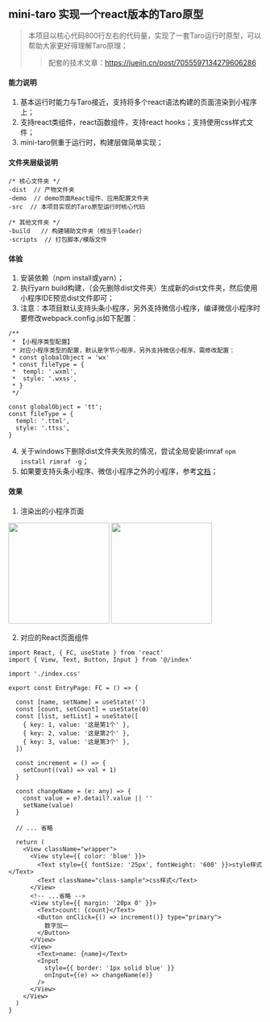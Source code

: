 ## mini-taro 实现一个react版本的Taro原型
> 本项目以核心代码800行左右的代码量，实现了一套Taro运行时原型，可以帮助大家更好得理解Taro原理；
>> 配套的技术文章：https://juejin.cn/post/7055597134279606286

#### 能力说明

1. 基本运行时能力与Taro接近，支持将多个react语法构建的页面渲染到小程序上；
2. 支持react类组件，react函数组件，支持react hooks；支持使用css样式文件；
3. mini-taro侧重于运行时，构建层做简单实现；

#### 文件夹层级说明
```
/* 核心文件夹 */
-dist  // 产物文件夹
-demo  // demo页面React组件、应用配置文件夹
-src  // 本项目实现的Taro原型运行时核心代码

/* 其他文件夹 */
-build   // 构建辅助文件夹（相当于loader）
-scripts  // 打包脚本/模版文件

```
#### 体验

1. 安装依赖（npm install或yarn）；
2. 执行yarn build构建，（会先删除dist文件夹）生成新的dist文件夹，然后使用小程序IDE预览dist文件即可；
3. 注意：本项目默认支持头条小程序，另外支持微信小程序，编译微信小程序时要修改webpack.config.js如下配置：
```
/**
 * 【小程序类型配置】
 * 对应小程序类型的配置，默认是字节小程序，另外支持微信小程序，需修改配置：
 * const globalObject = 'wx'
 * const fileType = {
 *  templ: '.wxml',
 *  style: '.wxss',
 * }
 */

const globalObject = 'tt';
const fileType = {
  templ: '.ttml',
  style: '.ttss',
}

```
4. 关于windows下删除dist文件夹失败的情况，尝试全局安装rimraf `npm install rimraf -g`；
5. 如果要支持头条小程序、微信小程序之外的小程序，参考[文档](./SUPPORT.md)；

#### 效果

1. 渲染出的小程序页面

<img src="https://user-images.githubusercontent.com/17704150/149286811-945474f4-3dec-425e-8652-b492fe0765c6.png" width="200" />

<img src="https://user-images.githubusercontent.com/17704150/150515009-57a11144-bd1f-4357-b40f-da5a2f1bc1b1.gif" width="200" />

2. 对应的React页面组件

```
import React, { FC, useState } from 'react'
import { View, Text, Button, Input } from '@/index'

import './index.css'

export const EntryPage: FC = () => {

  const [name, setName] = useState('')
  const [count, setCount] = useState(0)
  const [list, setList] = useState([
    { key: 1, value: '这是第1个' },
    { key: 2, value: '这是第2个' },
    { key: 3, value: '这是第3个' },
  ])

  const increment = () => {
    setCount((val) => val + 1)
  }

  const changeName = (e: any) => {
    const value = e?.detail?.value || ''
    setName(value)
  }
  
  // ... 省略

  return (
    <View className="wrapper">
      <View style={{ color: 'blue' }}>
        <Text style={{ fontSize: '25px', fontWeight: '600' }}>style样式</Text>
        <Text className="class-sample">css样式</Text>
      </View>
      <!-- ...省略 -->
      <View style={{ margin: '20px 0' }}>
        <Text>count: {count}</Text>
        <Button onClick={() => increment()} type="primary">
          数字加一
        </Button>
      </View>
      <View>
        <Text>name: {name}</Text>
        <Input
          style={{ border: '1px solid blue' }}
          onInput={(e) => changeName(e)}
        />
      </View>
    </View>
  )
}

```
